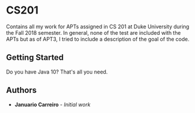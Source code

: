 # CS201
Contains all my work for APTs assigned in CS 201 at Duke University during the Fall 2018 semester. In general, none of the test are included with the APTs but as of APT3, I tried to include a description of the goal of the code.

## Getting Started
Do you have Java 10? That's all you need.

## Authors
* **Januario Carreiro** - *Initial work*
